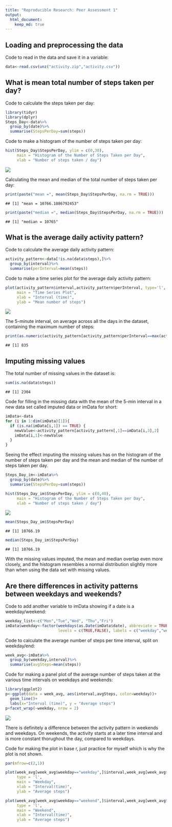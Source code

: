 ```yaml
---
title: "Reproducible Research: Peer Assessment 1"
output: 
  html_document:
    keep_md: true
---
```



## Loading and preprocessing the data

Code to read in the data and save it in a variable:

```r
data<-read.csv(unz("activity.zip","activity.csv"))
```


## What is mean total number of steps taken per day?

Code to calculate the steps taken per day:

```r
library(tidyr)
library(dplyr)
Steps_Day<-data%>%
  group_by(date)%>%
  summarise(StepsPerDay=sum(steps))
```

Code to make a histogram of the number of steps taken per day:

```r
hist(Steps_Day$StepsPerDay, ylim = c(0,30),
     main = "Histogram of the Number of Steps Taken per Day",
     xlab = "Number of steps taken / day")
```

![](image1)<!-- -->

Calculating the mean and median of the total number of steps taken per day:

```r
print(paste("mean =", mean(Steps_Day$StepsPerDay, na.rm = TRUE)))
```

```
## [1] "mean = 10766.1886792453"
```

```r
print(paste("median =", median(Steps_Day$StepsPerDay, na.rm = TRUE)))
```

```
## [1] "median = 10765"
```

## What is the average daily activity pattern?

Code to calculate the average daily activity pattern:

```r
activity_pattern<-data[!is.na(data$steps),]%>%
  group_by(interval)%>%
  summarise(perInterval=mean(steps))
```

Code to make a time series plot for the average daily activity pattern:

```r
plot(activity_pattern$interval,activity_pattern$perInterval, type='l',
     main = "Time Series Plot",
     xlab = "Interval (time)",
     ylab = "Mean number of steps")
```

![](image2)<!-- -->

The 5-minute interval, on average across all the days in the dataset, containing the maximum number of steps:

```r
print(as.numeric(activity_pattern[activity_pattern$perInterval==max(activity_pattern$perInterval),][1]))
```

```
## [1] 835
```

## Imputing missing values

The total number of missing values in the dataset is:

```r
sum(is.na(data$steps))
```

```
## [1] 2304
```

Code for filling in the missing data with the mean of the 5-min interval in a new data set called imputed data or imData for short:

```r
imData<-data
for (i in 1:dim(imData)[1]){
  if (is.na(imData[i,1]) == TRUE) {
    newValue<-activity_pattern[activity_pattern[,1]==imData[i,3],2]
    imData[i,1]<-newValue
  }
} 
```

Seeing the effect imputing the missing values has on the histogram of the number of steps taken per day and the mean and median of the number of steps taken per day.

```r
Steps_Day_im<-imData%>%
  group_by(date)%>%
  summarise(StepsPerDay=sum(steps))

hist(Steps_Day_im$StepsPerDay, ylim = c(0,40),
     main = "Histogram of the Number of Steps Taken per Day",
     xlab = "Number of steps taken / day")
```

![](image3)<!-- -->

```r
mean(Steps_Day_im$StepsPerDay)
```

```
## [1] 10766.19
```

```r
median(Steps_Day_im$StepsPerDay)
```

```
## [1] 10766.19
```

With the missing values imputed, the mean and median overlap even more closely, and the histogram resembles a normal distribution slightly more than when using the data set with missing values.

## Are there differences in activity patterns between weekdays and weekends?

Code to add another variable to imData showing if a date is a weekday/weekend:

```r
weekday_list<-c("Mon","Tue","Wed", "Thu","Fri")
imData$weekday<-factor(weekdays(as.Date(imData$date), abbreviate = TRUE) %in% weekday_list,
                       levels = c(TRUE,FALSE), labels = c("weekday","weekend"))   
```

Code to calculate the average number of steps per time interval, split on weekday/end:

```r
week_avg<-imData%>%
  group_by(weekday,interval)%>%
  summarise(avgSteps=mean(steps))
```


Code for making a panel plot of the average number of steps taken at the various time intervals on weekdays and weekends:

```r
library(ggplot2)                      
p<-ggplot(data = week_avg, aes(interval,avgSteps, color=weekday))+
  geom_line()+
  labs(x="Interval (time)", y = "Average steps")
p+facet_wrap(~weekday, nrow = 2)
```

![](image4)<!-- -->

There is definitely a difference between the activity pattern in weekends and weekdays. On weekends, the activity starts at a later time interval and is more constant thorughout the day, compared to weekdays.  

Code for making the plot in base r, just practice for myself which is why the plot is not shown.

```r
par(mfrow=c(2,1))

plot(week_avg[week_avg$weekday=="weekday",]$interval,week_avg[week_avg$weekday=="weekday",]$avgSteps, 
     type = 'l',
     main = "Weekday",
     xlab = "Interval(time)",
     ylab = "Average steps")

plot(week_avg[week_avg$weekday=="weekend",]$interval,week_avg[week_avg$weekday=="weekend",]$avgSteps, 
     type = 'l',
     main = "Weekend",
     xlab = "Interval(time)",
     ylab = "Average steps")
```



